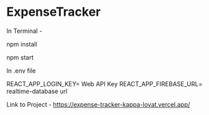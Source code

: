 # ExpenseTracker

In Terminal -

npm install

npm start

In .env file

REACT_APP_LOGIN_KEY= Web API Key
REACT_APP_FIREBASE_URL= realtime-database url

Link to Project - https://expense-tracker-kappa-lovat.vercel.app/
